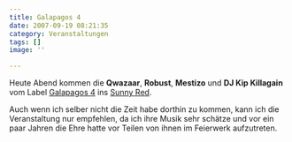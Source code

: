 ```yaml
---
title: Galapagos 4
date: 2007-09-19 08:21:35
category: Veranstaltungen
tags: []
image: ''

---
```


Heute Abend kommen die **Qwazaar**, **Robust**, **Mestizo** und **DJ Kip Killagain** vom Label [Galapagos 4](http://www.galapagos4.com/) ins [Sunny Red](http://www.sunny-red.de/).  

  

Auch wenn ich selber nicht die Zeit habe dorthin zu kommen, kann ich die Veranstaltung nur empfehlen, da ich ihre Musik sehr schätze und vor ein paar Jahren die Ehre hatte vor Teilen von ihnen im Feierwerk aufzutreten.
